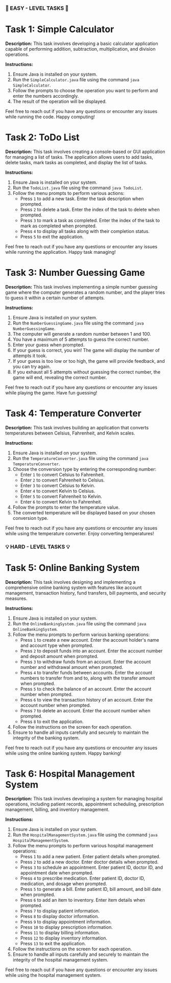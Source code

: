 ### 🌟 EASY - LEVEL TASKS 🌟




# Task 1: Simple Calculator

**Description:** This task involves developing a basic calculator application capable of performing addition, subtraction, multiplication, and division operations.

**Instructions:**
1. Ensure Java is installed on your system.
2. Run the `SimpleCalculator.java` file using the command `java SimpleCalculator`.
3. Follow the prompts to choose the operation you want to perform and enter the numbers accordingly.
4. The result of the operation will be displayed.

Feel free to reach out if you have any questions or encounter any issues while running the code. Happy computing!





# Task 2: ToDo List

**Description:** This task involves creating a console-based or GUI application for managing a list of tasks. The application allows users to add tasks, delete tasks, mark tasks as completed, and display the list of tasks.

**Instructions:**
1. Ensure Java is installed on your system.
2. Run the `TodoList.java` file using the command `java TodoList`.
3. Follow the menu prompts to perform various actions:
   - Press `1` to add a new task. Enter the task description when prompted.
   - Press `2` to delete a task. Enter the index of the task to delete when prompted.
   - Press `3` to mark a task as completed. Enter the index of the task to mark as completed when prompted.
   - Press `4` to display all tasks along with their completion status.
   - Press `5` to exit the application.

Feel free to reach out if you have any questions or encounter any issues while running the application. Happy task managing!





# Task 3: Number Guessing Game

**Description:** This task involves implementing a simple number guessing game where the computer generates a random number, and the player tries to guess it within a certain number of attempts.

**Instructions:**
1. Ensure Java is installed on your system.
2. Run the `NumberGuessingGame.java` file using the command `java NumberGuessingGame`.
3. The computer will generate a random number between 1 and 100.
4. You have a maximum of 5 attempts to guess the correct number.
5. Enter your guess when prompted.
6. If your guess is correct, you win! The game will display the number of attempts it took.
7. If your guess is too low or too high, the game will provide feedback, and you can try again.
8. If you exhaust all 5 attempts without guessing the correct number, the game will end, revealing the correct number.

Feel free to reach out if you have any questions or encounter any issues while playing the game. Have fun guessing!





# Task 4: Temperature Converter

**Description:** This task involves building an application that converts temperatures between Celsius, Fahrenheit, and Kelvin scales.

**Instructions:**
1. Ensure Java is installed on your system.
2. Run the `TemperatureConverter.java` file using the command `java TemperatureConverter`.
3. Choose the conversion type by entering the corresponding number:
   - Enter `1` to convert Celsius to Fahrenheit.
   - Enter `2` to convert Fahrenheit to Celsius.
   - Enter `3` to convert Celsius to Kelvin.
   - Enter `4` to convert Kelvin to Celsius.
   - Enter `5` to convert Fahrenheit to Kelvin.
   - Enter `6` to convert Kelvin to Fahrenheit.
4. Follow the prompts to enter the temperature value.
5. The converted temperature will be displayed based on your chosen conversion type.

Feel free to reach out if you have any questions or encounter any issues while using the temperature converter. Enjoy converting temperatures!








### 💡 HARD - LEVEL TASKS 💡





# Task 5: Online Banking System

**Description:** This task involves designing and implementing a comprehensive online banking system with features like account management, transaction history, fund transfers, bill payments, and security measures.

**Instructions:**
1. Ensure Java is installed on your system.
2. Run the `OnlineBankingSystem.java` file using the command `java OnlineBankingSystem`.
3. Follow the menu prompts to perform various banking operations:
   - Press `1` to create a new account. Enter the account holder's name and account type when prompted.
   - Press `2` to deposit funds into an account. Enter the account number and deposit amount when prompted.
   - Press `3` to withdraw funds from an account. Enter the account number and withdrawal amount when prompted.
   - Press `4` to transfer funds between accounts. Enter the account numbers to transfer from and to, along with the transfer amount when prompted.
   - Press `5` to check the balance of an account. Enter the account number when prompted.
   - Press `6` to view the transaction history of an account. Enter the account number when prompted.
   - Press `7` to delete an account. Enter the account number when prompted.
   - Press `8` to exit the application.
4. Follow the instructions on the screen for each operation.
5. Ensure to handle all inputs carefully and securely to maintain the integrity of the banking system.

Feel free to reach out if you have any questions or encounter any issues while using the online banking system. Happy banking!





# Task 6: Hospital Management System

**Description:** This task involves developing a system for managing hospital operations, including patient records, appointment scheduling, prescription management, billing, and inventory management.

**Instructions:**
1. Ensure Java is installed on your system.
2. Run the `HospitalManagementSystem.java` file using the command `java HospitalManagementSystem`.
3. Follow the menu prompts to perform various hospital management operations:
   - Press `1` to add a new patient. Enter patient details when prompted.
   - Press `2` to add a new doctor. Enter doctor details when prompted.
   - Press `3` to schedule an appointment. Enter patient ID, doctor ID, and appointment date when prompted.
   - Press `4` to prescribe medication. Enter patient ID, doctor ID, medication, and dosage when prompted.
   - Press `5` to generate a bill. Enter patient ID, bill amount, and bill date when prompted.
   - Press `6` to add an item to inventory. Enter item details when prompted.
   - Press `7` to display patient information.
   - Press `8` to display doctor information.
   - Press `9` to display appointment information.
   - Press `10` to display prescription information.
   - Press `11` to display billing information.
   - Press `12` to display inventory information.
   - Press `13` to exit the application.
4. Follow the instructions on the screen for each operation.
5. Ensure to handle all inputs carefully and securely to maintain the integrity of the hospital management system.

Feel free to reach out if you have any questions or encounter any issues while using the hospital management system.